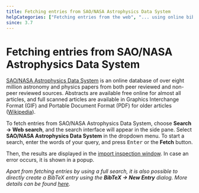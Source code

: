 ```yaml
---
title: Fetching entries from SAO/NASA Astrophysics Data System
helpCategories: ["Fetching entries from the web", "... using online bibliographic database"]
since: 3.7
---
```


# Fetching entries from SAO/NASA Astrophysics Data System

[SAO/NASA Astrophysics Data System](http://www.adsabs.harvard.edu/) is an online database of over eight million astronomy and physics papers from both peer reviewed and non-peer reviewed sources.
Abstracts are available free online for almost all articles, and full scanned articles are available in Graphics Interchange Format (GIF) and Portable Document Format (PDF) for older articles ([Wikipedia](https://en.wikipedia.org/wiki/Astrophysics_Data_System)).

To fetch entries from SAO/NASA Astrophysics Data System, choose **Search → Web search**, and the search interface will appear in the side pane.
Select **SAO/NASA Astrophysics Data System** in the dropdown menu.
To start a search, enter the words of your query, and press <kbd>Enter</kbd> or the **Fetch** button.

Then, the results are displayed in the [import inspection window](ImportInspectionDialog).
In case an error occurs, it is shown in a popup.

*Apart from fetching entries by using a full search, it is also possible to directly create a BibTeX entry using the* ***BibTeX → New Entry*** *dialog. More details can be found [here](ADStoBibTeX).*

